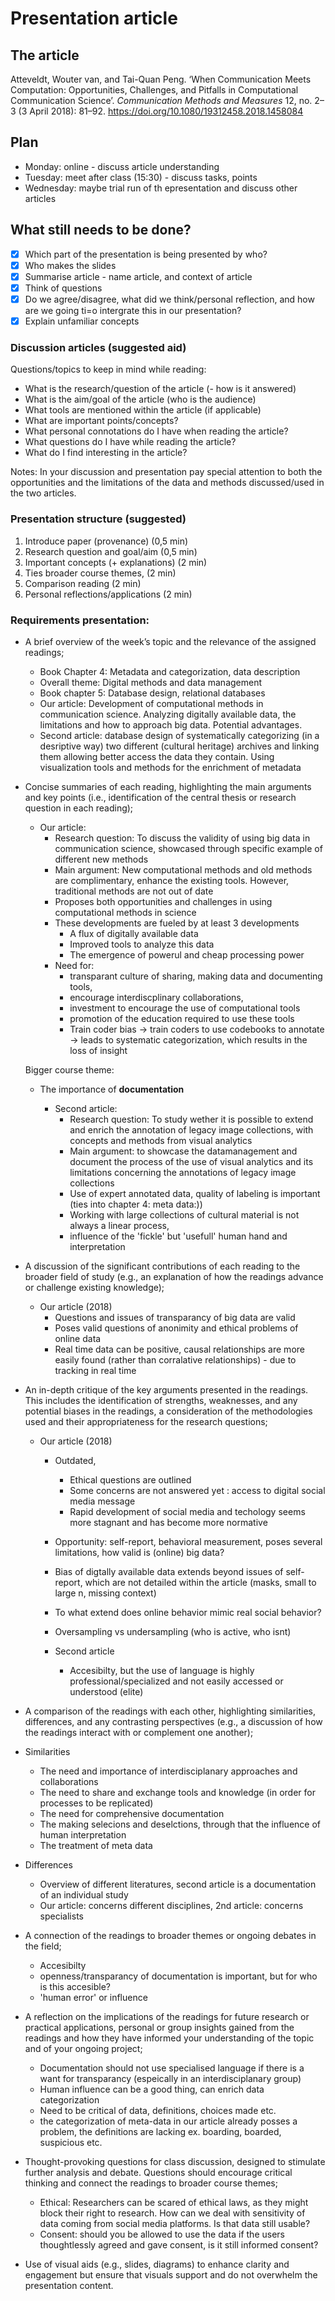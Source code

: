 # Presentation article 
## The article
Atteveldt, Wouter van, and Tai-Quan Peng. ‘When Communication Meets Computation: Opportunities, Challenges, and Pitfalls in Computational Communication Science’. *Communication Methods and Measures* 12, no. 2–3 (3 April 2018): 81–92. https://doi.org/10.1080/19312458.2018.1458084
## Plan
- Monday: online - discuss article understanding 
- Tuesday: meet after class (15:30) - discuss tasks, points
- Wednesday: maybe trial run of th epresentation and discuss other articles

## What still needs to be done? 
- [x] Which part of the presentation is being presented by who?
- [x] Who makes the slides
- [x] Summarise article - name article, and context of article
- [x] Think of questions 
- [x] Do we agree/disagree, what did we think/personal reflection, and how are we going ti=o intergrate this in our presentation?
- [x] Explain unfamiliar concepts 

### Discussion articles (suggested aid)
Questions/topics to keep in mind while reading: 
- What is the research/question of the article (- how is it answered)
- What is the aim/goal of the article (who is the audience)
- What tools are mentioned within the article (if applicable)
- What are important points/concepts?
- What personal connotations do I have when reading the article?
- What questions do I have while reading the article?
- What do I find interesting in the article?

Notes: 
In your discussion and presentation pay special attention to both the opportunities and the limitations of the data and methods discussed/used in the two articles. 

### Presentation structure (suggested)
1) Introduce paper (provenance) (0,5 min)
2) Research question and goal/aim (0,5 min)
3) Important concepts (+ explanations) (2 min)
4) Ties broader course themes, (2 min)
5) Comparison reading (2  min)
6) Personal reflections/applications (2 min)

### Requirements presentation: 
- A brief overview of the week’s topic and the relevance of the assigned readings;
    - Book Chapter 4: Metadata and categorization, data description
    - Overall theme: Digital methods and data management
    - Book chapter 5: Database design, relational databases
    - Our article: Development of computational methods in communication science. Analyzing digitally available data, the limitations and how to approach big data.       Potential advantages. 
    - Second article: database design of systematically categorizing (in a desriptive way) two different (cultural heritage) archives and linking them allowing           better access the data they contain. Using visualization tools and methods for the enrichment of metadata
    
- Concise summaries of each reading, highlighting the main arguments and key points (i.e., identification of the central thesis or research question in each reading);
    - Our article:
        - Research question: To discuss the validity of using big data in communication science, showcased through specific example of different new methods
        - Main argument: New computational methods and old methods are complimentary, enhance the existing tools. However, traditional methods are not out of date
        - Proposes both opportunities and challenges in using computational methods in science
        - These developments are fueled by at least 3 developments
            - A flux of digitally available data
            - Improved tools to analyze this data
            - The emergence of powerul and cheap processing power
        - Need for:
          - transparant culture of sharing, making data and documenting tools,
          - encourage interdiscplinary collaborations,
          - investment to encourage the use of computational tools
          - promotion of the education required to use these tools
          - Train coder bias -> train coders to use codebooks to annotate -> leads to systematic categorization, which results in the loss of insight

  Bigger course theme:
  - The importance of **documentation**

    - Second article:
        - Research question: To study wether it is possible to extend and enrich the annotation of legacy image collections, with concepts and methods from visual             analytics
        - Main argument: to showcase the datamanagement and document the process of the use of visual analytics and its limitations concerning the annotations of             legacy image collections
        - Use of expert annotated data, quality of labeling is important (ties into chapter 4: meta data:))
        - Working with large collections of cultural material is not always a linear process,
        - influence of the 'fickle' but 'usefull' human hand and interpretation 
     
- A discussion of the significant contributions of each reading to the broader field of study (e.g., an explanation of how the readings advance or challenge existing knowledge);
  - Our article (2018)
      - Questions and issues of transparancy of big data are valid
      - Poses valid questions of anonimity and ethical problems of online data
      - Real time data can be positive, causal relationships are more easily found (rather than corralative relationships) - due to tracking in real time
    
- An in-depth critique of the key arguments presented in the readings. This includes the identification of strengths, weaknesses, and any potential biases in the readings, a consideration of the methodologies used and their appropriateness for the research questions;
  - Our article (2018)
      - Outdated,
          - Ethical questions are outlined 
          - Some concerns are not answered yet : access to digital social media message
          - Rapid development of social media and techology seems more stagnant and has become more normative
      - Opportunity: self-report, behavioral measurement, poses several limitations, how valid is (online) big data?
      - Bias of digtally available data extends beyond issues of self-report, which are not detailed within the article (masks, small to large n, missing context)
      - To what extend does online behavior mimic real social behavior?
      - Oversampling vs undersampling (who is active, who isnt)
   
    - Second article
      - Accesibilty, but the use of language is highly professional/specialized and not easily accessed or understood (elite)

- A comparison of the readings with each other, highlighting similarities, differences, and any contrasting perspectives (e.g., a discussion of how the readings interact with or complement one another);
- Similarities
     - The need and importance of interdisciplanary approaches and collaborations
     - The need to share and exchange tools and knowledge (in order for processes to be replicated)
     - The need for comprehensive documentation
     - The making selecions and deselctions, through that the influence of human interpretation
     - The treatment of meta data

 - Differences
     - Overview of different literatures, second article is a documentation of an individual study
     - Our article: concerns different disciplines, 2nd article: concerns specialists

- A connection of the readings to broader themes or ongoing debates in the field;
    - Accesibilty
    - openness/transparancy of documentation is important, but for who is this accesible?
    - 'human error' or influence 

- A reflection on the implications of the readings for future research or practical applications, personal or group insights gained from the readings and how they have informed your understanding of the topic and of your ongoing project;
  - Documentation should not use specialised language if there is a want for transparancy (espeically in an interdisciplanary group)
  - Human influence can be a good thing, can enrich data categorization
  - Need to be critical of data, definitions, choices made etc.
  - the categorization of meta-data in our article already posses a problem, the definitions are lacking ex. boarding, boarded, suspicious etc. 

- Thought-provoking questions for class discussion, designed to stimulate further analysis and debate. Questions should encourage critical thinking and connect the readings to broader course themes;
  - Ethical: Researchers can be scared of ethical laws, as they might block their right to research. How can we deal with sensitivity of data coming from social media platforms. Is that data still usable?
  - Consent: should you be allowed to use the data if the users thoughtlessly agreed and gave consent, is it still informed consent? 

- Use of visual aids (e.g., slides, diagrams) to enhance clarity and engagement but ensure that visuals support and do not overwhelm the presentation content.
